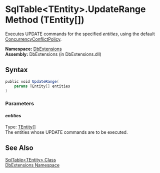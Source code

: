 SqlTable&lt;TEntity>.UpdateRange Method (TEntity[])
===================================================
Executes UPDATE commands for the specified *entities*, using the default [ConcurrencyConflictPolicy][1].

**Namespace:** [DbExtensions][2]  
**Assembly:** DbExtensions (in DbExtensions.dll)

Syntax
------

```csharp
public void UpdateRange(
	params TEntity[] entities
)
```

### Parameters

#### *entities*
Type: [TEntity][3][]  
The entities whose UPDATE commands are to be executed.


See Also
--------
[SqlTable&lt;TEntity> Class][3]  
[DbExtensions Namespace][2]  

[1]: ../ConcurrencyConflictPolicy/README.md
[2]: ../README.md
[3]: README.md